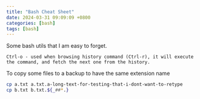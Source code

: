 ```yaml
---
title: "Bash Cheat Sheet"
date: 2024-03-31 09:09:09 +0800
categories: [bash]
tags: [bash]
---
```


Some bash utils that I am easy to forget.

```
Ctrl-o - used when browsing history command (Ctrl-r), it will execute the command, and fetch the next one from the history.
```

To copy some files to a backup to have the same extension name
```bash
cp a.txt a.txt.a-long-text-for-testing-that-i-dont-want-to-retype
cp b.txt b.txt.${_##*.}
```
